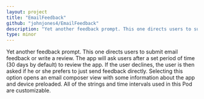 ```yaml
---
layout: project
title: "EmailFeedback"
github: "johnjones4/EmailFeedback"
description: "Yet another feedback prompt. This one directs users to submit email feedback or write a review. "
type: minor
---
```


Yet another feedback prompt. This one directs users to submit email feedback or write a review. The app will ask users after a set period of time (30 days by default) to review the app. If the user declines, the user is then asked if he or she prefers to just send feedback directly. Selecting this option opens an email composer view with some information about the app and device preloaded. All of the strings and time intervals used in this Pod are customizable.
